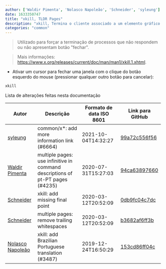 ```yaml
---
author: ['Waldir Pimenta', 'Nolasco Napoleão', 'Schneider', 'syleung']
date: 1633350747
title: "xkill, TLDR Pages"
description: "xkill, Termina o cliente associado a um elemento gráfico."
categories: "common"
---
```

> Utilizado para forçar a terminação de processos que não respondem ou não apresentam botão "fechar".

> Mais informações: <https://www.x.org/releases/current/doc/man/man1/xkill.1.xhtml>.

- Ativar um cursor para fechar uma janela com o clique do botão esquerdo do mouse (pressionar qualquer outro botão para cancelar):

```bash
xkill
```
Lista de alterações feitas nesta documentação


Autor | Descrição | Formato de data ISO 8601 | Link para GitHub
------|-----|-----|-----
[syleung](mailto:syleung@users.noreply.github.com) | common/x*: add more information link (#6664) | 2021-10-04T14:32:27 | [99a72c556f56](https://github.com/tldr-pages/tldr/commit/99a72c556f563a928a10ff2c2146ad42d9af2990)
[Waldir Pimenta](mailto:waldyrious@gmail.com) | multiple pages: use infinitive in command descriptions of pt-PT pages (#4235) | 2020-07-31T15:27:03 | [94ca63897660](https://github.com/tldr-pages/tldr/commit/94ca638976601493bbaa51837b3d0bda4561fa87)
[Schneider](mailto:lucas.schneider@sap.com) | xkill: add missing final point | 2020-03-12T20:52:09 | [0db9fc04c7dc](https://github.com/tldr-pages/tldr/commit/0db9fc04c7dcf5ddfecd5375ddeabafb1e6b454a)
[Schneider](mailto:lucas.schneider@sap.com) | multiple pages: remove trailing whitespaces | 2020-03-12T20:52:09 | [b3682af6ff3b](https://github.com/tldr-pages/tldr/commit/b3682af6ff3b8e0de63583ce18893847600bdf22)
[Nolasco Napoleão](mailto:nolascoamadonapoleao@gmail.com) | xkill: add Brazilian Portuguese translation (#3487) | 2019-12-24T16:50:29 | [153cd86ff04c](https://github.com/tldr-pages/tldr/commit/153cd86ff04c1f230f70f6b0473a8e0a684554d4)

